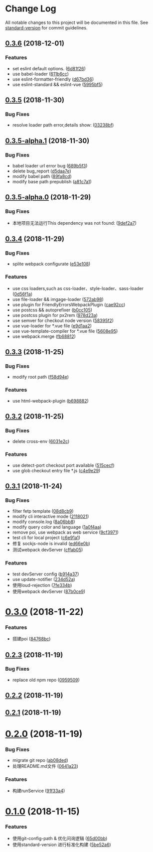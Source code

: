 # Change Log

All notable changes to this project will be documented in this file. See [standard-version](https://github.com/conventional-changelog/standard-version) for commit guidelines.

<a name="0.3.6"></a>
## [0.3.6](https://github.com/fetp/fetp/compare/v0.3.5...v0.3.6) (2018-12-01)


### Features

* set eslint default options. ([6d81f26](https://github.com/fetp/fetp/commit/6d81f26))
* use babel-loader ([611b6cc](https://github.com/fetp/fetp/commit/611b6cc))
* use eslint-formatter-friendly ([d67bd36](https://github.com/fetp/fetp/commit/d67bd36))
* use eslint-standard && eslint-vue ([5995bf5](https://github.com/fetp/fetp/commit/5995bf5))



<a name="0.3.5"></a>
## [0.3.5](https://github.com/fetp/fetp/compare/v0.3.5-alpha.1...v0.3.5) (2018-11-30)


### Bug Fixes

* resolve loader path error,details show: ([03238bf](https://github.com/fetp/fetp/commit/03238bf))



<a name="0.3.5-alpha.1"></a>
## [0.3.5-alpha.1](https://github.com/fetp/fetp/compare/v0.3.5-alpha.0...v0.3.5-alpha.1) (2018-11-30)


### Bug Fixes

* babel loader url error bug ([689b5f3](https://github.com/fetp/fetp/commit/689b5f3))
* delete bug_report ([d5daa7e](https://github.com/fetp/fetp/commit/d5daa7e))
* modify babel path ([89fa8cd](https://github.com/fetp/fetp/commit/89fa8cd))
* modify base path prepublish ([a81c7a1](https://github.com/fetp/fetp/commit/a81c7a1))



<a name="0.3.5-alpha.0"></a>
## [0.3.5-alpha.0](https://github.com/fetp/fetp/compare/v0.3.4...v0.3.5-alpha.0) (2018-11-29)


### Bug Fixes

* 本地项目无法运行This dependency was not found: ([9def2a7](https://github.com/fetp/fetp/commit/9def2a7))



<a name="0.3.4"></a>
## [0.3.4](https://github.com/fetp/fetp/compare/v0.3.3...v0.3.4) (2018-11-29)


### Bug Fixes

* splite webpack configurate ([e53e108](https://github.com/fetp/fetp/commit/e53e108))


### Features

* use css loaders,such as css-loader、style-loader、sass-loader ([0d56f1a](https://github.com/fetp/fetp/commit/0d56f1a))
* use file-loader && imgage-loader ([572ab98](https://github.com/fetp/fetp/commit/572ab98))
* use plugin for FriendlyErrorsWebpackPlugin ([cae92cc](https://github.com/fetp/fetp/commit/cae92cc))
* use postcss && autoprefixer ([b0cc105](https://github.com/fetp/fetp/commit/b0cc105))
* use postcss plugin for px2rem ([978d23a](https://github.com/fetp/fetp/commit/978d23a))
* use semver for checkout node version ([58395f2](https://github.com/fetp/fetp/commit/58395f2))
* use vue-loader for *.vue file ([e9d1aa2](https://github.com/fetp/fetp/commit/e9d1aa2))
* use vue-template-compiler for *.vue file ([5608e95](https://github.com/fetp/fetp/commit/5608e95))
* use webpack.merge ([fb68812](https://github.com/fetp/fetp/commit/fb68812))



<a name="0.3.3"></a>
## [0.3.3](https://github.com/fetp/fetp/compare/v0.3.2...v0.3.3) (2018-11-25)


### Bug Fixes

* modify root path ([f58d94e](https://github.com/fetp/fetp/commit/f58d94e))


### Features

* use html-webpack-plugin ([b698882](https://github.com/fetp/fetp/commit/b698882))



<a name="0.3.2"></a>
## [0.3.2](https://github.com/fetp/fetp/compare/v0.3.1...v0.3.2) (2018-11-25)


### Bug Fixes

* delete cross-env ([6031e2c](https://github.com/fetp/fetp/commit/6031e2c))


### Features

* use detect-port checkout port available ([515cecf](https://github.com/fetp/fetp/commit/515cecf))
* use glob checkout entry file *.js ([c4e9e29](https://github.com/fetp/fetp/commit/c4e9e29))



<a name="0.3.1"></a>
## [0.3.1](https://github.com/fetp/fetp/compare/v0.3.0...v0.3.1) (2018-11-24)


### Bug Fixes

* filter fetp template ([08d8cb9](https://github.com/fetp/fetp/commit/08d8cb9))
* modify cli interactive mode ([2118021](https://github.com/fetp/fetp/commit/2118021))
* modify console.log ([8a06bb8](https://github.com/fetp/fetp/commit/8a06bb8))
* modify query color and language ([1a0f4aa](https://github.com/fetp/fetp/commit/1a0f4aa))
* remove poi, use webpack as web service ([9cf3971](https://github.com/fetp/fetp/commit/9cf3971))
* test cli for local project ([c6e91a1](https://github.com/fetp/fetp/commit/c6e91a1))
* 修复 sockjs-node is invalid ([ed66e0b](https://github.com/fetp/fetp/commit/ed66e0b))
* 测试webpack devServer ([cffab05](https://github.com/fetp/fetp/commit/cffab05))


### Features

* test devServer config ([b914a37](https://github.com/fetp/fetp/commit/b914a37))
* use update-notifier ([234d52a](https://github.com/fetp/fetp/commit/234d52a))
* 使用loud-rejection ([7fe334b](https://github.com/fetp/fetp/commit/7fe334b))
* 使用webpack devServer ([87b0ce9](https://github.com/fetp/fetp/commit/87b0ce9))



<a name="0.3.0"></a>
# [0.3.0](https://github.com/fetp/fetp/compare/v0.2.3...v0.3.0) (2018-11-22)


### Features

* 搭建poi ([84768bc](https://github.com/fetp/fetp/commit/84768bc))



<a name="0.2.3"></a>
## [0.2.3](https://github.com/fetp/fetp/compare/v0.2.2...v0.2.3) (2018-11-19)


### Bug Fixes

* replace old npm repo ([0959509](https://github.com/fetp/fetp/commit/0959509))



<a name="0.2.2"></a>
## [0.2.2](https://github.com/fetp/fetp/compare/v0.2.1...v0.2.2) (2018-11-19)



<a name="0.2.1"></a>
## [0.2.1](https://github.com/fetp/fetp/compare/v0.2.0...v0.2.1) (2018-11-19)



<a name="0.2.0"></a>
# [0.2.0](https://github.com/fetp/fetp/compare/v0.1.0...v0.2.0) (2018-11-19)


### Bug Fixes

* migrate git repo ([ab08ded](https://github.com/fetp/fetp/commit/ab08ded))
* 处理README.md文件 ([0641a23](https://github.com/fetp/fetp/commit/0641a23))


### Features

* 构建runService ([91f33a4](https://github.com/fetp/fetp/commit/91f33a4))



<a name="0.1.0"></a>
# [0.1.0](https://github.com/yang657850144/feq/compare/v0.0.1...v0.1.0) (2018-11-15)


### Features

* 使用git-config-path & 优化问询逻辑 ([65d00bb](https://github.com/yang657850144/feq/commit/65d00bb))
* 使用standard-version 进行标准化构建 ([5be52a6](https://github.com/yang657850144/feq/commit/5be52a6))
